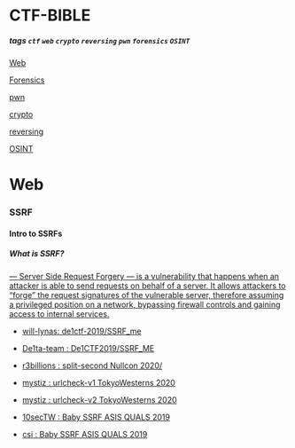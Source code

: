 # CTF-BIBLE

##### tags `ctf` `web` `crypto` `reversing` `pwn` `forensics` `OSINT` 


[Web](#Web)

[Forensics](#forensics)

[pwn](#pwn)

[crypto](#crypto)

[reversing](#reversing)

[OSINT](#Osint)


# Web

### SSRF 
#### Intro to SSRFs 
##### What is SSRF?
<a href="https://medium.com/swlh/intro-to-ssrf-beb35857771fSSRF"> — Server Side Request Forgery — is a vulnerability that happens when an attacker is able to send requests on behalf of a server. It allows attackers to “forge” the request signatures of the vulnerable server, therefore assuming a privileged position on a network, bypassing firewall controls and gaining access to internal services.</a>

- <a href="https://github.com/will-lynas/writeups/blob/master/ctf/de1ctf-2019/SSRF_me.md">will-lynas: de1ctf-2019/SSRF_me</a>

- <a href="https://github.com/De1ta-team/De1CTF2019/tree/master/writeup/web/SSRF%20Me">De1ta-team : De1CTF2019/SSRF_ME</a>

- <a href="https://r3billions.com/writeup-split-second/">r3billions : split-second Nullcon 2020/</a>

- <a href="https://hackmd.io/@mystiz/twctf-2020-writeup#urlcheck-v1-Web-98-points">mystiz : urlcheck-v1 TokyoWesterns 2020</a>	

- <a href="https://hackmd.io/@mystiz/twctf-2020-writeup#urlcheck-v2-Web-128-points">mystiz : urlcheck-v2 TokyoWesterns 2020 </a>

- <a href="https://github.com/10secTW/ctf-writeup/blob/master/2019/ASIS%20CTF%20quals/Web%20-%20Baby%20SSRF.md">10secTW : Baby SSRF ASIS QUALS 2019</a>

- <a href="https://abcdsh.blogspot.com/2019/04/writeup-asis-2019-quals-baby-ssrf.html">csi : Baby SSRF ASIS QUALS 2019</a>
